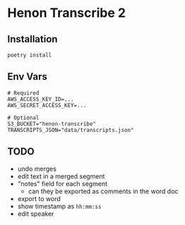 # Henon Transcribe 2

## Installation

```shell
poetry install
```

## Env Vars
```shell
# Required
AWS_ACCESS_KEY_ID=...
AWS_SECRET_ACCESS_KEY=...

# Optional
S3_BUCKET="henon-transcribe"
TRANSCRIPTS_JSON="data/transcripts.json"
```

## TODO
- undo merges
- edit text in a merged segment
- "notes" field for each segment
  - can they be exported as comments in the word doc
- export to word
- show timestamp as `hh:mm:ss`
- edit speaker
